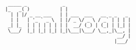 ```
 _____ _             _                        
|_   _( )           | |                       
  | | |/ _ __ ___   | | ___  ___   __ _ _   _ 
  | |   | '_ ` _ \  | |/ _ \/ _ \ / _` | | | |
 _| |_  | | | | | | | |  __/ (_) | (_| | |_| |
 \___/  |_| |_| |_| |_|\___|\___/ \__,_|\__, |
                                         __/ |
                                        |___/ 
```


<!--
**leoay/leoay** is a ✨ _special_ ✨ repository because its `README.md` (this file) appears on your GitHub profile.

Here are some ideas to get you started:

- 🔭 I’m currently working on ...
- 🌱 I’m currently learning ...
- 👯 I’m looking to collaborate on ...
- 🤔 I’m looking for help with ...
- 💬 Ask me about ...
- 📫 How to reach me: ...
- 😄 Pronouns: ...
- ⚡ Fun fact: ...
-->
